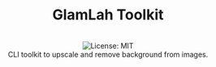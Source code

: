 <div align="center">
<h1>GlamLah Toolkit</h1>
<br />
<img alt="License: MIT" src="https://img.shields.io/badge/License-MIT-blue.svg" />
<br />
CLI toolkit to upscale and remove background from images.
<br />
<br />
<br />
</div>
